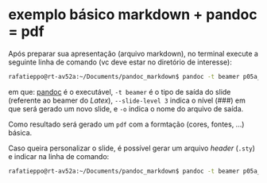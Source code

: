 # exemplo básico markdown + pandoc = pdf


Após preparar sua apresentação (arquivo markdown), no terminal execute a seguinte linha de comando (vc deve estar no diretório de interesse):

```bash
rafatieppo@rt-av52a:~/Documents/pandoc_markdown$ pandoc -t beamer p05a_tecgerencfrota_paretocep_slides.md  --slide-level 3 -o p05a_tecgerencfrota_paretocep_slides.pdf
```

em que: [pandoc](https://pandoc.org/) é o executável, `-t beamer` é o tipo de saída do slide (referente ao beamer do *Latex*), `--slide-level 3` indica o nível (###) em que será gerado um novo slide, e `-o` indica o nome do arquivo de saída.

Como resultado será gerado um `pdf` com a formtação (cores, fontes, ...) básica.

Caso queira personalizar o slide, é possível gerar um arquivo *header* (`.sty`) e indicar na linha de comando:

```bash
rafatieppo@rt-av52a:~/Documents/pandoc_markdown$ pandoc -t beamer p05a_tecgerencfrota_paretocep_slides.md -H ./beamer_metrop_1.sty --slide-level 3 -o p05a_tecgerencfrota_paretocep_slides.pdf
```

